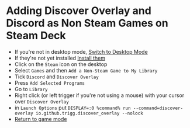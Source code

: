 # Adding Discover Overlay and Discord as Non Steam Games on Steam Deck

- If you're not in desktop mode, [Switch to Desktop Mode](/deckswitchdesktop)
- If they're not yet installed [Install them](/installflathub)
- Click on the `Steam` icon on the desktop
- Select `Games` and then `Add a Non-Steam Game to My Library`
- Tick `Discord` and `Discover Overlay`
- Press `Add Selected Programs`
- Go to `Library`
- Right click (or left trigger if you're not using a mouse) with your cursor over `Discover Overlay`
- in `Launch Options` put `DISPLAY=:0 %command% run --command=discover-overlay io.github.trigg.discover_overlay --nolock`
- [Return to game mode](/deckswitchgame)
